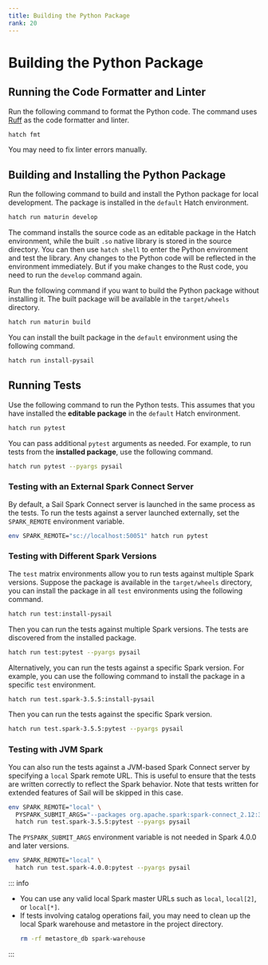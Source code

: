 ```yaml
---
title: Building the Python Package
rank: 20
---
```


# Building the Python Package

## Running the Code Formatter and Linter

Run the following command to format the Python code. The command uses [Ruff](https://docs.astral.sh/ruff) as the
code formatter and linter.

```bash
hatch fmt
```

You may need to fix linter errors manually.

## Building and Installing the Python Package

Run the following command to build and install the Python package for local development.
The package is installed in the `default` Hatch environment.

```bash
hatch run maturin develop
```

The command installs the source code as an editable package in the Hatch environment, while
the built `.so` native library is stored in the source directory. You can then use `hatch shell`
to enter the Python environment and test the library. Any changes to the Python code will be reflected in the
environment immediately. But if you make changes to the Rust code, you need to run the `develop` command again.

Run the following command if you want to build the Python package without installing it.
The built package will be available in the `target/wheels` directory.

```bash
hatch run maturin build
```

You can install the built package in the `default` environment using the following command.

```bash
hatch run install-pysail
```

## Running Tests

Use the following command to run the Python tests.
This assumes that you have installed the **editable package** in the `default` Hatch environment.

```bash
hatch run pytest
```

You can pass additional `pytest` arguments as needed.
For example, to run tests from the **installed package**, use the following command.

```bash
hatch run pytest --pyargs pysail
```

### Testing with an External Spark Connect Server

By default, a Sail Spark Connect server is launched in the same process as the tests.
To run the tests against a server launched externally, set the `SPARK_REMOTE` environment variable.

```bash
env SPARK_REMOTE="sc://localhost:50051" hatch run pytest
```

### Testing with Different Spark Versions

The `test` matrix environments allow you to run tests against multiple Spark versions.
Suppose the package is available in the `target/wheels` directory,
you can install the package in all `test` environments using the following command.

```bash
hatch run test:install-pysail
```

Then you can run the tests against multiple Spark versions.
The tests are discovered from the installed package.

```bash
hatch run test:pytest --pyargs pysail
```

Alternatively, you can run the tests against a specific Spark version.
For example, you can use the following command to install the package in a specific `test` environment.

```bash
hatch run test.spark-3.5.5:install-pysail
```

Then you can run the tests against the specific Spark version.

```bash
hatch run test.spark-3.5.5:pytest --pyargs pysail
```

### Testing with JVM Spark

You can also run the tests against a JVM-based Spark Connect server
by specifying a `local` Spark remote URL.
This is useful to ensure that the tests are written correctly to reflect the Spark behavior.
Note that tests written for extended features of Sail will be skipped in this case.

```bash
env SPARK_REMOTE="local" \
  PYSPARK_SUBMIT_ARGS="--packages org.apache.spark:spark-connect_2.12:3.5.5 pyspark-shell" \
  hatch run test.spark-3.5.5:pytest --pyargs pysail
```

The `PYSPARK_SUBMIT_ARGS` environment variable is not needed in Spark 4.0.0 and later versions.

```bash
env SPARK_REMOTE="local" \
  hatch run test.spark-4.0.0:pytest --pyargs pysail
```

::: info

- You can use any valid local Spark master URLs such as `local`, `local[2]`, or `local[*]`.
- If tests involving catalog operations fail, you may need to clean up the local Spark warehouse and metastore in the project directory.
  ```bash
  rm -rf metastore_db spark-warehouse
  ```

:::
